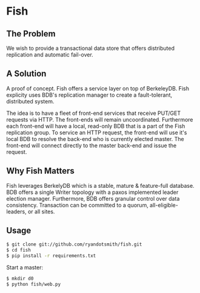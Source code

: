 # Fish

## The Problem

We wish to provide a transactional data store that offers distributed replication and automatic fail-over.

## A Solution

A proof of concept. Fish offers a service layer on top of BerkeleyDB. Fish explicity uses BDB's replication manager to create a fault-tolerant, distributed system.

The idea is to have a fleet of front-end services that receive PUT/GET requests via HTTP. The front-ends will remain uncoordinated. Furthermore each front-end will have a local, read-only BDB that is a part of the Fish replication group. To service an HTTP request, the front-end will use it's local BDB to resolve the back-end who is currently elected master. The front-end will connect directly to the master back-end and issue the request.

## Why Fish Matters

Fish leverages BerkelyDB which is a stable, mature & feature-full database. BDB offers a single Writer topology with a paxos implemented leader election manager. Furthermore, BDB offers granular control over data consistency. Transaction can be committed to a quorum, all-eligible-leaders, or all sites.

## Usage

```bash
$ git clone git://github.com/ryandotsmith/fish.git
$ cd fish
$ pip install -r requirements.txt
```

Start a master:

```bash
$ mkdir d0
$ python fish/web.py
```

